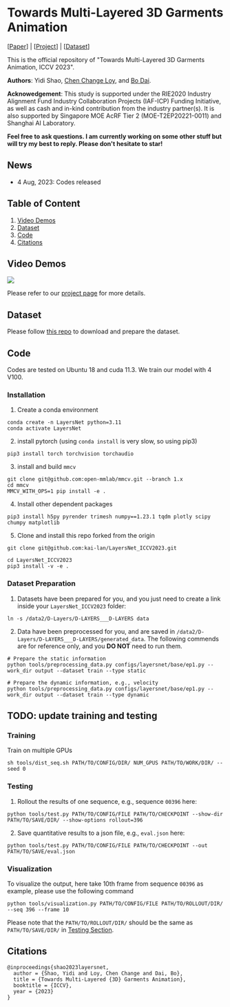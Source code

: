 # Towards Multi-Layered 3D Garments Animation
\[[Paper](https://arxiv.org/abs/2305.10418)\] | \[[Project](https://mmlab-ntu.github.io/project/layersnet/index.html)\] | \[[Dataset](https://github.com/ftbabi/D-LAYERS_ICCV2023.git)\]

This is the official repository of "Towards Multi-Layered 3D Garments Animation, ICCV 2023".

**Authors**: Yidi Shao, [Chen Change Loy](https://www.mmlab-ntu.com/person/ccloy/),  and [Bo Dai](http://daibo.info/).

**Acknowedgement**: This study is supported under the RIE2020 Industry Alignment Fund Industry Collaboration Projects (IAF-ICP) Funding Initiative, as well as cash and in-kind contribution from the industry partner(s). It is also supported by Singapore MOE AcRF Tier 2 (MOE-T2EP20221-0011) and Shanghai AI Laboratory.


**Feel free to ask questions. I am currently working on some other stuff but will try my best to reply. Please don't hesitate to star!**

## News
- 4 Aug, 2023: Codes released

## Table of Content
1. [Video Demos](#video-demos)
2. [Dataset](#dataset)
3. [Code](#code)
4. [Citations](#citations)

## Video Demos
![](imgs/demo.gif)

Please refer to our [project page](https://mmlab-ntu.github.io/project/layersnet/index.html) for more details.


## Dataset
Please follow [this repo](https://github.com/ftbabi/D-LAYERS_ICCV2023.git) to download and prepare the dataset.


## Code
Codes are tested on Ubuntu 18 and cuda 11.3.
We train our model with 4 V100.


### Installation
1. Create a conda environment
```
conda create -n LayersNet python=3.11
conda activate LayersNet
```
2. install pytorch (using `conda install` is very slow, so using pip3)
```
pip3 install torch torchvision torchaudio
```
3. install and build `mmcv`
```
git clone git@github.com:open-mmlab/mmcv.git --branch 1.x
cd mmcv
MMCV_WITH_OPS=1 pip install -e .
```
4. Install other dependent packages
```
pip3 install h5py pyrender trimesh numpy==1.23.1 tqdm plotly scipy chumpy matplotlib
```
5. Clone and install this repo forked from the origin
```
git clone git@github.com:kai-lan/LayersNet_ICCV2023.git

cd LayersNet_ICCV2023
pip3 install -v -e .
```

### Dataset Preparation
1. Datasets have been prepared for you, and you just need to create a link inside your `LayersNet_ICCV2023` folder:
```
ln -s /data2/D-Layers/D-LAYERS___D-LAYERS data
```
2. Data have been preprocessed for you, and are saved in `/data2/D-Layers/D-LAYERS___D-LAYERS/generated_data`. The following commends are for reference only, and you __DO NOT__ need to run them.
```
# Prepare the static information
python tools/preprocessing_data.py configs/layersnet/base/ep1.py --work_dir output --dataset train --type static

# Prepare the dynamic information, e.g., velocity
python tools/preprocessing_data.py configs/layersnet/base/ep1.py --work_dir output --dataset train --type dynamic
```

TODO: update training and testing
---
### Training
Train on multiple GPUs
```
sh tools/dist_seq.sh PATH/TO/CONFIG/DIR/ NUM_GPUS PATH/TO/WORK/DIR/ --seed 0
```

### Testing
1. Rollout the results of one sequence, e.g., sequence `00396` here:
```
python tools/test.py PATH/TO/CONFIG/FILE PATH/TO/CHECKPOINT --show-dir PATH/TO/SAVE/DIR/ --show-options rollout=396
```
2. Save quantitative results to a json file, e.g., `eval.json` here:
```
python tools/test.py PATH/TO/CONFIG/FILE PATH/TO/CHECKPOINT --out PATH/TO/SAVE/eval.json
```

### Visualization
To visualize the output, here take 10th frame from sequence `00396` as example, please use the following command
```
python tools/visualization.py PATH/TO/CONFIG/FILE PATH/TO/ROLLOUT/DIR/ --seq 396 --frame 10
```
Please note that the `PATH/TO/ROLLOUT/DIR/` should be the same as `PATH/TO/SAVE/DIR/` in [Testing Section](#testing).

## Citations
```
@inproceedings{shao2023layersnet,
  author = {Shao, Yidi and Loy, Chen Change and Dai, Bo},
  title = {Towards Multi-Layered {3D} Garments Animation},
  booktitle = {ICCV},
  year = {2023}
}
```
